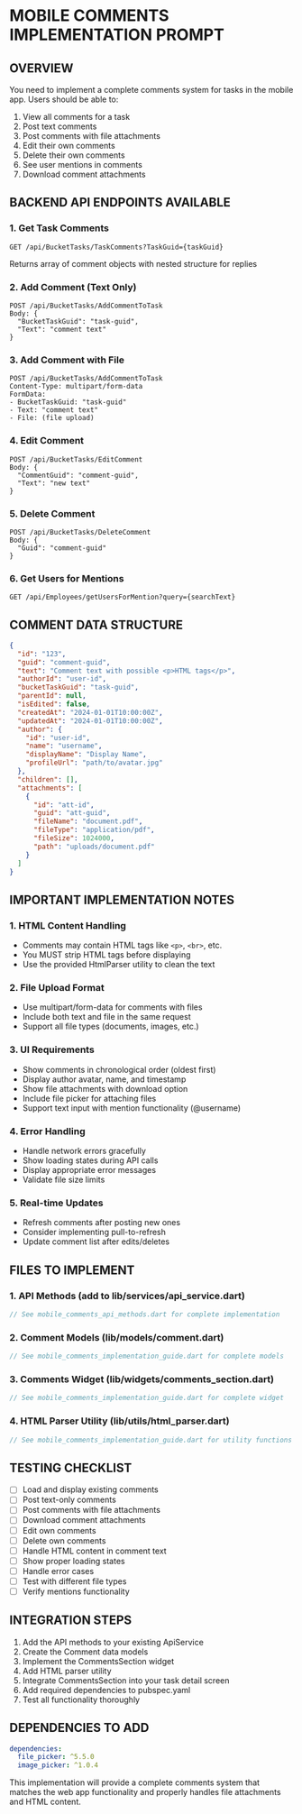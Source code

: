 # MOBILE COMMENTS IMPLEMENTATION PROMPT

## OVERVIEW
You need to implement a complete comments system for tasks in the mobile app. Users should be able to:
1. View all comments for a task
2. Post text comments
3. Post comments with file attachments
4. Edit their own comments
5. Delete their own comments
6. See user mentions in comments
7. Download comment attachments

## BACKEND API ENDPOINTS AVAILABLE

### 1. Get Task Comments
```
GET /api/BucketTasks/TaskComments?TaskGuid={taskGuid}
```
Returns array of comment objects with nested structure for replies

### 2. Add Comment (Text Only)
```
POST /api/BucketTasks/AddCommentToTask
Body: {
  "BucketTaskGuid": "task-guid",
  "Text": "comment text"
}
```

### 3. Add Comment with File
```
POST /api/BucketTasks/AddCommentToTask
Content-Type: multipart/form-data
FormData:
- BucketTaskGuid: "task-guid"
- Text: "comment text"
- File: (file upload)
```

### 4. Edit Comment
```
POST /api/BucketTasks/EditComment
Body: {
  "CommentGuid": "comment-guid",
  "Text": "new text"
}
```

### 5. Delete Comment
```
POST /api/BucketTasks/DeleteComment
Body: {
  "Guid": "comment-guid"
}
```

### 6. Get Users for Mentions
```
GET /api/Employees/getUsersForMention?query={searchText}
```

## COMMENT DATA STRUCTURE
```json
{
  "id": "123",
  "guid": "comment-guid",
  "text": "Comment text with possible <p>HTML tags</p>",
  "authorId": "user-id",
  "bucketTaskGuid": "task-guid",
  "parentId": null,
  "isEdited": false,
  "createdAt": "2024-01-01T10:00:00Z",
  "updatedAt": "2024-01-01T10:00:00Z",
  "author": {
    "id": "user-id",
    "name": "username",
    "displayName": "Display Name",
    "profileUrl": "path/to/avatar.jpg"
  },
  "children": [],
  "attachments": [
    {
      "id": "att-id",
      "guid": "att-guid",
      "fileName": "document.pdf",
      "fileType": "application/pdf",
      "fileSize": 1024000,
      "path": "uploads/document.pdf"
    }
  ]
}
```

## IMPORTANT IMPLEMENTATION NOTES

### 1. HTML Content Handling
- Comments may contain HTML tags like `<p>`, `<br>`, etc.
- You MUST strip HTML tags before displaying
- Use the provided HtmlParser utility to clean the text

### 2. File Upload Format
- Use multipart/form-data for comments with files
- Include both text and file in the same request
- Support all file types (documents, images, etc.)

### 3. UI Requirements
- Show comments in chronological order (oldest first)
- Display author avatar, name, and timestamp
- Show file attachments with download option
- Include file picker for attaching files
- Support text input with mention functionality (@username)

### 4. Error Handling
- Handle network errors gracefully
- Show loading states during API calls
- Display appropriate error messages
- Validate file size limits

### 5. Real-time Updates
- Refresh comments after posting new ones
- Consider implementing pull-to-refresh
- Update comment list after edits/deletes

## FILES TO IMPLEMENT

### 1. API Methods (add to lib/services/api_service.dart)
```dart
// See mobile_comments_api_methods.dart for complete implementation
```

### 2. Comment Models (lib/models/comment.dart)
```dart
// See mobile_comments_implementation_guide.dart for complete models
```

### 3. Comments Widget (lib/widgets/comments_section.dart)
```dart
// See mobile_comments_implementation_guide.dart for complete widget
```

### 4. HTML Parser Utility (lib/utils/html_parser.dart)
```dart
// See mobile_comments_implementation_guide.dart for utility functions
```

## TESTING CHECKLIST
- [ ] Load and display existing comments
- [ ] Post text-only comments
- [ ] Post comments with file attachments
- [ ] Download comment attachments
- [ ] Edit own comments
- [ ] Delete own comments
- [ ] Handle HTML content in comment text
- [ ] Show proper loading states
- [ ] Handle error cases
- [ ] Test with different file types
- [ ] Verify mentions functionality

## INTEGRATION STEPS
1. Add the API methods to your existing ApiService
2. Create the Comment data models
3. Implement the CommentsSection widget
4. Add HTML parser utility
5. Integrate CommentsSection into your task detail screen
6. Add required dependencies to pubspec.yaml
7. Test all functionality thoroughly

## DEPENDENCIES TO ADD
```yaml
dependencies:
  file_picker: ^5.5.0
  image_picker: ^1.0.4
```

This implementation will provide a complete comments system that matches the web app functionality and properly handles file attachments and HTML content. 